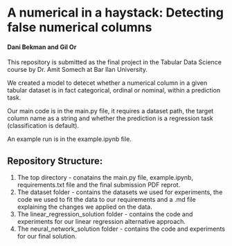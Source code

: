 # A numerical in a haystack: Detecting false numerical columns
#### Dani Bekman and Gil Or
This repository is submitted as the final project in the Tabular Data Science course by Dr. Amit Somech at Bar Ilan University.

We created a model to detecet whether a numerical column in a given tabular dataset is in fact categorical, ordinal or nominal, within a prediction task.

Our main code is in the main.py file, it requires a dataset path, the target column name as a string and whether the prediction is a regression task (classification is default). 

An example run is in the example.ipynb file.

## Repository Structure:
1. The top directory - conatains the main.py file, example.ipynb, requirements.txt file and the final submission PDF reprot.
2. The dataset folder - contains the datasets we used for experiments, the code we used to fit the data to our requirements and a .md file explaining the changes we applied on the data.
3. The linear_regression_solution folder - contains the code and experiments for our linear regression alternative approach.
4. The neural_network_solution folder - contains the code and experiments for our final solution.
